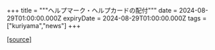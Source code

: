 +++
title = """ヘルプマーク・ヘルプカードの配付"""
date = 2024-08-29T01:00:00.000Z
expiryDate = 2024-08-29T01:00:00.000Z
tags = ["kuriyama","news"]
+++


[[source]](https://www.town.kuriyama.hokkaido.jp/soshiki/39/27696.html)
